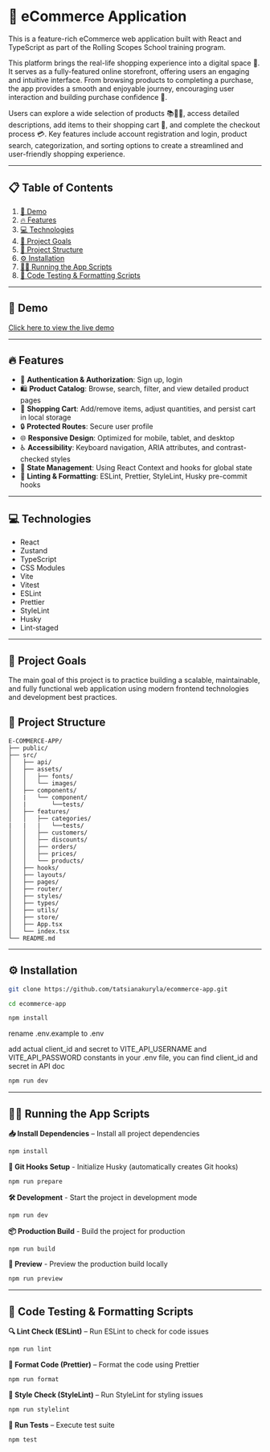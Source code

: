 # 🛒 eCommerce Application

This is a feature-rich eCommerce web application built with React and TypeScript as part of the Rolling Scopes School training program.

This platform brings the real-life shopping experience into a digital space 🏪. It serves as a fully-featured online storefront, offering users an engaging and intuitive interface. From browsing products to completing a purchase, the app provides a smooth and enjoyable journey, encouraging user interaction and building purchase confidence 🚀.

Users can explore a wide selection of products 📚👗👟, access detailed descriptions, add items to their shopping cart 🛒, and complete the checkout process 💳. Key features include account registration and login, product search, categorization, and sorting options to create a streamlined and user-friendly shopping experience.

---

## 📋 Table of Contents

1. [🚀 Demo](#-demo)
2. [🔥 Features](#-features)
3. [💻 Technologies](#-technologies)
4. [🎯 Project Goals](#-project-goals)
5. [📁 Project Structure](#-project-structure)
6. [⚙️ Installation](#️-installation)
7. [🚴‍♂️ Running the App Scripts](#️-running-the-app-scripts)
8. [📜 Code Testing & Formatting Scripts](#-code-testing--formatting-scripts)

---

## 🚀 Demo

[Click here to view the live demo](https://jolly-basbousa-43243d.netlify.app/main)

---

## 🔥 Features

- 📝 **Authentication & Authorization**: Sign up, login
- 🛍 **Product Catalog**: Browse, search, filter, and view detailed product pages
- 🛒 **Shopping Cart**: Add/remove items, adjust quantities, and persist cart in local storage
- 🔒 **Protected Routes**: Secure user profile
- 🌐 **Responsive Design**: Optimized for mobile, tablet, and desktop
- ♿ **Accessibility**: Keyboard navigation, ARIA attributes, and contrast-checked styles
- 🔄 **State Management**: Using React Context and hooks for global state
- 🔧 **Linting & Formatting**: ESLint, Prettier, StyleLint, Husky pre-commit hooks

---

## 💻 Technologies

- React
- Zustand
- TypeScript
- CSS Modules
- Vite
- Vitest
- ESLint
- Prettier
- StyleLint
- Husky
- Lint-staged

---

## 🎯 Project Goals

The main goal of this project is to practice building a scalable, maintainable, and fully functional web application using modern frontend technologies and development best practices.

## 📁 Project Structure

```text
E-COMMERCE-APP/
├── public/
├── src/
│   ├── api/
│   ├── assets/
│   │   ├── fonts/
│   │   └── images/
│   ├── components/
│   |   └── component/
│   |       └──tests/
│   ├── features/
│   │   ├── categories/
|   |   |   └──tests/
│   │   ├── customers/
│   │   ├── discounts/
│   │   ├── orders/
│   │   ├── prices/
│   │   └── products/
│   ├── hooks/
│   ├── layouts/
│   ├── pages/
│   ├── router/
│   ├── styles/
│   ├── types/
│   ├── utils/
│   ├── store/
│   ├── App.tsx
│   └── index.tsx
└── README.md
```

---

## ⚙️ Installation

```bash
git clone https://github.com/tatsianakuryla/ecommerce-app.git
```

```bash
cd ecommerce-app
```

```bash
npm install
```

rename .env.example to .env

add actual client_id and secret to VITE_API_USERNAME and VITE_API_PASSWORD constants in your .env file, you can find client_id and secret in API doc

```bash
npm run dev
```

---

## 🚴‍♂️ Running the App Scripts

**📥 Install Dependencies** – Install all project dependencies

```bash
npm install
```

**🐶 Git Hooks Setup** - Initialize Husky (automatically creates Git hooks)

```bash
npm run prepare
```

**🛠 Development** - Start the project in development mode

```bash
npm run dev
```

**📦 Production Build** - Build the project for production

```bash
npm run build
```

**👀 Preview** - Preview the production build locally

```bash
npm run preview
```

---

## 📜 Code Testing & Formatting Scripts

**🔍 Lint Check (ESLint)** – Run ESLint to check for code issues

```bash
npm run lint
```

**🎨 Format Code (Prettier)** – Format the code using Prettier

```bash
npm run format
```

**🧪 Style Check (StyleLint)** – Run StyleLint for styling issues

```bash
npm run stylelint
```

**🧫 Run Tests** – Execute test suite

```bash
npm test
```
